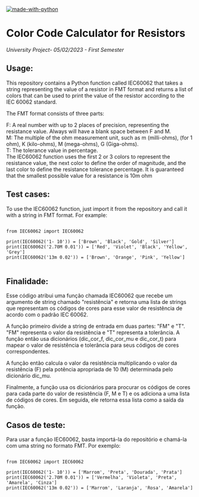 [![made-with-python](https://img.shields.io/badge/Made%20with-Python-1f425f.svg)](https://www.python.org/) 

# Color Code Calculator for Resistors 
<em>University Project- 05/02/2023 - First Semester</em>

## Usage:

This repository contains a Python function called IEC60062 that takes a string representing the value of a resistor in FMT format and returns a list of colors that can be used to print the value of the resistor according to the IEC 60062 standard.

The FMT format consists of three parts:

F: A real number with up to 2 places of precision, representing the resistance value. Always will have a blank space between F and M. <br>
M: The multiple of the ohm measurement unit, such as m (milli-ohms), (for 1 ohm), K (kilo-ohms), M (mega-ohms), G (Giga-ohms). <br>
T: The tolerance value in percentage. <br>
The IEC60062 function uses the first 2 or 3 colors to represent the resistance value, the next color to define the order of magnitude, and the last color to define the resistance tolerance percentage. It is guaranteed that the smallest possible value for a resistance is 10m ohm

## Test cases:
To use the IEC60062 function, just import it from the repository and call it with a string in FMT format. For example:
<pre>
<code>
from IEC60062 import IEC60062

print(IEC60062('1- 10')) = ['Brown', 'Black', 'Gold', 'Silver']
print(IEC60062('2.70M 0.01')) = ['Red', 'Violet', 'Black', 'Yellow', 'Grey']
print(IEC60062('13m 0.02')) = ['Brown', 'Orange', 'Pink', 'Yellow']
</code>
</pre>


## Finalidade:

Esse código atribui uma função chamada IEC60062 que recebe um argumento de string chamado "resistência" e retorna uma lista de strings que representam os códigos de cores para esse valor de resistência de acordo com o padrão IEC 60062.

A função primeiro divide a string de entrada em duas partes: "FM" e "T". "FM" representa o valor da resistência e "T" representa a tolerância. A função então usa dicionários (dic_cor_f, dic_cor_mu e dic_cor_t) para mapear o valor de resistência e tolerância para seus códigos de cores correspondentes.

A função então calcula o valor da resistência multiplicando o valor da resistência (F) pela potência apropriada de 10 (M) determinada pelo dicionário dic_mu.

Finalmente, a função usa os dicionários para procurar os códigos de cores para cada parte do valor de resistência (F, M e T) e os adiciona a uma lista de códigos de cores. Em seguida, ele retorna essa lista como a saída da função.

## Casos de teste:
Para usar a função IEC60062, basta importá-la do repositório e chamá-la com uma string no formato FMT. Por exemplo:
<pre>
<code>
from IEC60062 import IEC60062

print(IEC60062('1- 10')) = ['Marrom', 'Preta', 'Dourada', 'Prata']
print(IEC60062('2.70M 0.01')) = ['Vermelha', 'Violeta', 'Preta', 'Amarela', 'Cinza']
print(IEC60062('13m 0.02')) = ['Marrom', 'Laranja', 'Rosa', 'Amarela']
</code>
</pre>
